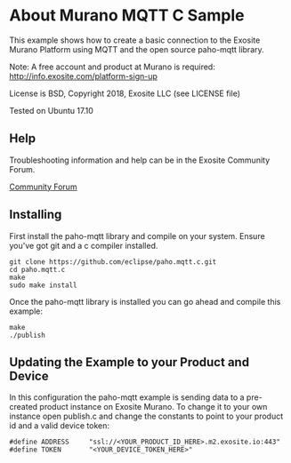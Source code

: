 # About Murano MQTT C Sample

This example shows how to create a basic connection to the Exosite Murano Platform using MQTT and the open source paho-mqtt library.

Note: A free account and product at Murano is required: http://info.exosite.com/platform-sign-up 

License is BSD, Copyright 2018, Exosite LLC (see LICENSE file)

Tested on Ubuntu 17.10

## Help
Troubleshooting information and help can be in the Exosite Community Forum.

[Community Forum](https://community.exosite.com/)



## Installing

First install the paho-mqtt library and compile on your system. Ensure you've got git and a c compiler installed.

```
git clone https://github.com/eclipse/paho.mqtt.c.git
cd paho.mqtt.c
make
sudo make install
```

Once the paho-mqtt library is installed you can go ahead and compile this example:

```
make
./publish
```

## Updating the Example to your Product and Device

In this configuration the paho-mqtt example is sending data to a pre-created product instance on Exosite Murano. To change it to your own instance open publish.c and change the constants to point to your product id and a valid device token:

```
#define ADDRESS     "ssl://<YOUR_PRODUCT_ID_HERE>.m2.exosite.io:443"
#define TOKEN       "<YOUR_DEVICE_TOKEN_HERE>"
```

